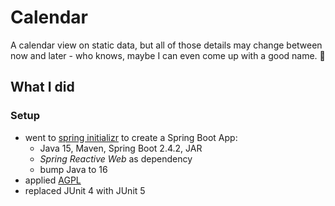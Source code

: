 # Calendar

A calendar view on static data, but all of those details may change between now and later - who knows, maybe I can even come up with a good name. 😬

## What I did

### Setup

* went to [spring initializr](https://start.spring.io/) to create a Spring Boot App:
	* Java 15, Maven, Spring Boot 2.4.2, JAR
	* _Spring Reactive Web_ as dependency
	* bump Java to 16
* applied [AGPL](https://www.gnu.org/licenses/agpl-3.0.en.html)
* replaced JUnit 4 with JUnit 5

